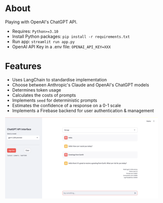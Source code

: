 # About
Playing with OpenAI's ChatGPT API.
- Requires: `Python>=3.10`
- Install Python packages: `pip install -r requirements.txt`
- Run app: `streamlit run app.py`
- OpenAI API Key in a .env file: `OPENAI_API_KEY=XXX`

# Features
- Uses LangChain to standardise implementation
- Choose between Anthropic's Claude and OpenAI's ChatGPT models
- Determines token usage
- Calculates the costs of prompts
- Implements `seed` for deterministic prompts
- Estimates the confidence of a response on a 0-1 scale
- Implements a Firebase backend for user authentication & management

![Alt text](screenshot.png "Demo app homepage")